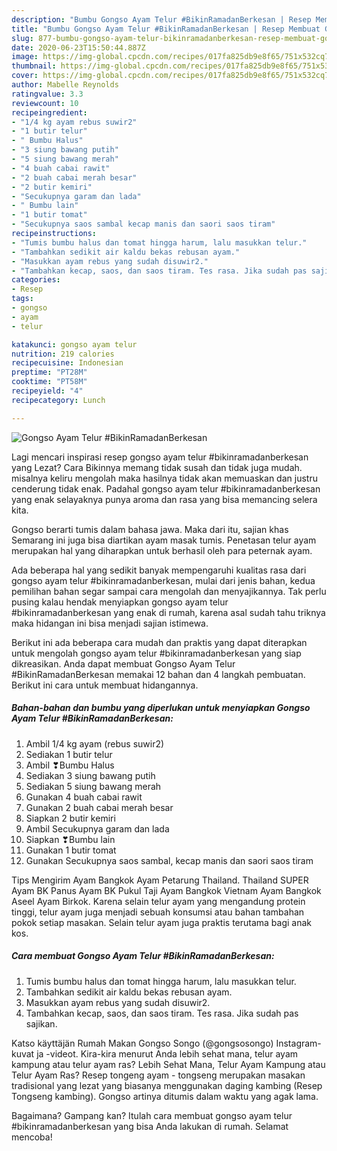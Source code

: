 ```yaml
---
description: "Bumbu Gongso Ayam Telur #BikinRamadanBerkesan | Resep Membuat Gongso Ayam Telur #BikinRamadanBerkesan Yang Bikin Ngiler"
title: "Bumbu Gongso Ayam Telur #BikinRamadanBerkesan | Resep Membuat Gongso Ayam Telur #BikinRamadanBerkesan Yang Bikin Ngiler"
slug: 877-bumbu-gongso-ayam-telur-bikinramadanberkesan-resep-membuat-gongso-ayam-telur-bikinramadanberkesan-yang-bikin-ngiler
date: 2020-06-23T15:50:44.887Z
image: https://img-global.cpcdn.com/recipes/017fa825db9e8f65/751x532cq70/gongso-ayam-telur-bikinramadanberkesan-foto-resep-utama.jpg
thumbnail: https://img-global.cpcdn.com/recipes/017fa825db9e8f65/751x532cq70/gongso-ayam-telur-bikinramadanberkesan-foto-resep-utama.jpg
cover: https://img-global.cpcdn.com/recipes/017fa825db9e8f65/751x532cq70/gongso-ayam-telur-bikinramadanberkesan-foto-resep-utama.jpg
author: Mabelle Reynolds
ratingvalue: 3.3
reviewcount: 10
recipeingredient:
- "1/4 kg ayam rebus suwir2"
- "1 butir telur"
- " Bumbu Halus"
- "3 siung bawang putih"
- "5 siung bawang merah"
- "4 buah cabai rawit"
- "2 buah cabai merah besar"
- "2 butir kemiri"
- "Secukupnya garam dan lada"
- " Bumbu lain"
- "1 butir tomat"
- "Secukupnya saos sambal kecap manis dan saori saos tiram"
recipeinstructions:
- "Tumis bumbu halus dan tomat hingga harum, lalu masukkan telur."
- "Tambahkan sedikit air kaldu bekas rebusan ayam."
- "Masukkan ayam rebus yang sudah disuwir2."
- "Tambahkan kecap, saos, dan saos tiram. Tes rasa. Jika sudah pas sajikan."
categories:
- Resep
tags:
- gongso
- ayam
- telur

katakunci: gongso ayam telur 
nutrition: 219 calories
recipecuisine: Indonesian
preptime: "PT28M"
cooktime: "PT58M"
recipeyield: "4"
recipecategory: Lunch

---
```



![Gongso Ayam Telur #BikinRamadanBerkesan](https://img-global.cpcdn.com/recipes/017fa825db9e8f65/751x532cq70/gongso-ayam-telur-bikinramadanberkesan-foto-resep-utama.jpg)

Lagi mencari inspirasi resep gongso ayam telur #bikinramadanberkesan yang Lezat? Cara Bikinnya memang tidak susah dan tidak juga mudah. misalnya keliru mengolah maka hasilnya tidak akan memuaskan dan justru cenderung tidak enak. Padahal gongso ayam telur #bikinramadanberkesan yang enak selayaknya punya aroma dan rasa yang bisa memancing selera kita.

Gongso berarti tumis dalam bahasa jawa. Maka dari itu, sajian khas Semarang ini juga bisa diartikan ayam masak tumis. Penetasan telur ayam merupakan hal yang diharapkan untuk berhasil oleh para peternak ayam.

Ada beberapa hal yang sedikit banyak mempengaruhi kualitas rasa dari gongso ayam telur #bikinramadanberkesan, mulai dari jenis bahan, kedua pemilihan bahan segar sampai cara mengolah dan menyajikannya. Tak perlu pusing kalau hendak menyiapkan gongso ayam telur #bikinramadanberkesan yang enak di rumah, karena asal sudah tahu triknya maka hidangan ini bisa menjadi sajian istimewa.


Berikut ini ada beberapa cara mudah dan praktis yang dapat diterapkan untuk mengolah gongso ayam telur #bikinramadanberkesan yang siap dikreasikan. Anda dapat membuat Gongso Ayam Telur #BikinRamadanBerkesan memakai 12 bahan dan 4 langkah pembuatan. Berikut ini cara untuk membuat hidangannya.

<!--inarticleads1-->

##### Bahan-bahan dan bumbu yang diperlukan untuk menyiapkan Gongso Ayam Telur #BikinRamadanBerkesan:

1. Ambil 1/4 kg ayam (rebus suwir2)
1. Sediakan 1 butir telur
1. Ambil  ❣Bumbu Halus
1. Sediakan 3 siung bawang putih
1. Sediakan 5 siung bawang merah
1. Gunakan 4 buah cabai rawit
1. Gunakan 2 buah cabai merah besar
1. Siapkan 2 butir kemiri
1. Ambil Secukupnya garam dan lada
1. Siapkan  ❣Bumbu lain
1. Gunakan 1 butir tomat
1. Gunakan Secukupnya saos sambal, kecap manis dan saori saos tiram


Tips Mengirim Ayam Bangkok Ayam Petarung Thailand. Thailand SUPER Ayam BK Panus Ayam BK Pukul Taji Ayam Bangkok Vietnam Ayam Bangkok Aseel Ayam Birkok. Karena selain telur ayam yang mengandung protein tinggi, telur ayam juga menjadi sebuah konsumsi atau bahan tambahan pokok setiap masakan. Selain telur ayam juga praktis terutama bagi anak kos. 

<!--inarticleads2-->

##### Cara membuat Gongso Ayam Telur #BikinRamadanBerkesan:

1. Tumis bumbu halus dan tomat hingga harum, lalu masukkan telur.
1. Tambahkan sedikit air kaldu bekas rebusan ayam.
1. Masukkan ayam rebus yang sudah disuwir2.
1. Tambahkan kecap, saos, dan saos tiram. Tes rasa. Jika sudah pas sajikan.


Katso käyttäjän Rumah Makan Gongso Songo (@gongsosongo) Instagram-kuvat ja -videot. Kira-kira menurut Anda lebih sehat mana, telur ayam kampung atau telur ayam ras? Lebih Sehat Mana, Telur Ayam Kampung atau Telur Ayam Ras? Resep tongeng ayam - tongseng merupakan masakan tradisional yang lezat yang biasanya menggunakan daging kambing (Resep Tongseng kambing). Gongso artinya ditumis dalam waktu yang agak lama. 

Bagaimana? Gampang kan? Itulah cara membuat gongso ayam telur #bikinramadanberkesan yang bisa Anda lakukan di rumah. Selamat mencoba!
